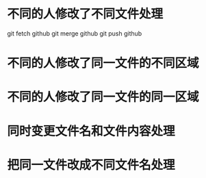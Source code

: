 # 不同的人修改了不同文件处理
git fetch github
git merge github
git push github

# 不同的人修改了同一文件的不同区域

# 不同的人修改了同一文件的同一区域

# 同时变更文件名和文件内容处理

# 把同一文件改成不同文件名处理